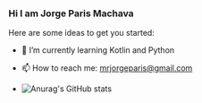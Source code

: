 ### Hi I am Jorge Paris Machava
<!--
**jorgeparis/jorgeparis** is a ✨ _special_ ✨ repository because its `README.md` (this file) appears on your GitHub profile.
-->

Here are some ideas to get you started:
- 🌱 I’m currently learning Kotlin and Python
- 📫 How to reach me: mrjorgeparis@gmail.com

- ![Anurag's GitHub stats](https://github-readme-stats.vercel.app/api?username=jorgeparis&show_icons=true&theme=radical)

